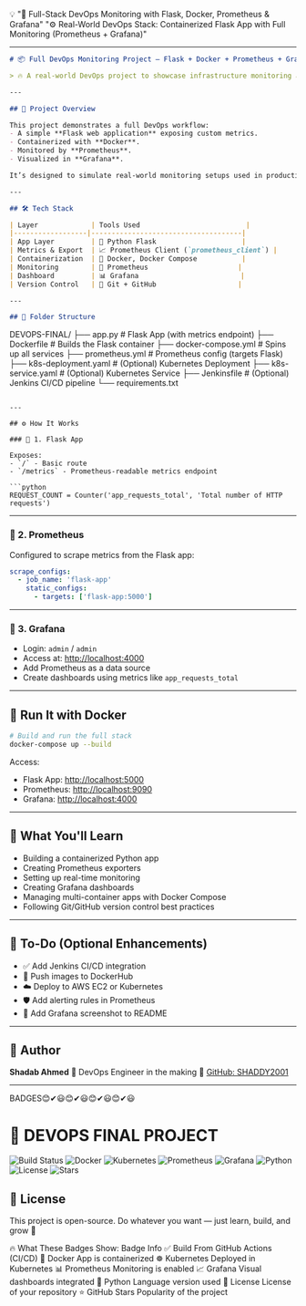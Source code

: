 💡 "🚀 Full-Stack DevOps Monitoring with Flask, Docker, Prometheus & Grafana"
"⚙️ Real-World DevOps Stack: Containerized Flask App with Full Monitoring (Prometheus + Grafana)"

---

```markdown
# 📦 Full DevOps Monitoring Project — Flask + Docker + Prometheus + Grafana

> 🔥 A real-world DevOps project to showcase infrastructure monitoring and container orchestration using industry-standard tools.

---

## 🚀 Project Overview

This project demonstrates a full DevOps workflow:
- A simple **Flask web application** exposing custom metrics.
- Containerized with **Docker**.
- Monitored by **Prometheus**.
- Visualized in **Grafana**.

It’s designed to simulate real-world monitoring setups used in production environments.

---

## 🛠️ Tech Stack

| Layer             | Tools Used                          |
|------------------|-------------------------------------|
| App Layer         | 🐍 Python Flask                     |
| Metrics & Export  | 📈 Prometheus Client (`prometheus_client`) |
| Containerization  | 🐳 Docker, Docker Compose           |
| Monitoring        | 🔭 Prometheus                      |
| Dashboard         | 📊 Grafana                         |
| Version Control   | 🔧 Git + GitHub                    |

---

## 📁 Folder Structure

```

DEVOPS-FINAL/
├── app.py                     # Flask App (with metrics endpoint)
├── Dockerfile                 # Builds the Flask container
├── docker-compose.yml         # Spins up all services
├── prometheus.yml             # Prometheus config (targets Flask)
├── k8s-deployment.yaml        # (Optional) Kubernetes Deployment
├── k8s-service.yaml           # (Optional) Kubernetes Service
├── Jenkinsfile                # (Optional) Jenkins CI/CD pipeline
└── requirements.txt

````

---

## ⚙️ How It Works

### 📌 1. Flask App

Exposes:
- `/` - Basic route
- `/metrics` - Prometheus-readable metrics endpoint

```python
REQUEST_COUNT = Counter('app_requests_total', 'Total number of HTTP requests')
````

---

### 📌 2. Prometheus

Configured to scrape metrics from the Flask app:

```yaml
scrape_configs:
  - job_name: 'flask-app'
    static_configs:
      - targets: ['flask-app:5000']
```

---

### 📌 3. Grafana

* Login: `admin` / `admin`
* Access at: [http://localhost:4000](http://localhost:4000)
* Add Prometheus as a data source
* Create dashboards using metrics like `app_requests_total`

---

## 🐳 Run It with Docker

```bash
# Build and run the full stack
docker-compose up --build
```

Access:

* Flask App: [http://localhost:5000](http://localhost:5000)
* Prometheus: [http://localhost:9090](http://localhost:9090)
* Grafana: [http://localhost:4000](http://localhost:4000)

---

## 🧠 What You'll Learn

* Building a containerized Python app
* Creating Prometheus exporters
* Setting up real-time monitoring
* Creating Grafana dashboards
* Managing multi-container apps with Docker Compose
* Following Git/GitHub version control best practices

---

## 🧩 To-Do (Optional Enhancements)

* ✅ Add Jenkins CI/CD integration
* 🚀 Push images to DockerHub
* ☁️ Deploy to AWS EC2 or Kubernetes
* 🛡️ Add alerting rules in Prometheus
* 📸 Add Grafana screenshot to README

---
## 🧠 Author

**Shadab Ahmed**
📍 DevOps Engineer in the making
🔗 [GitHub: SHADDY2001](https://github.com/SHADDY2001)

---



BADGES😊✔😃😊✔😃😊✔😃😊✔😃
# 🚀 DEVOPS FINAL PROJECT

![Build Status](https://github.com/SHADDY2001/DEVOPS-FINAL/actions/workflows/main.yml/badge.svg)
![Docker](https://img.shields.io/badge/Docker-ready-blue?logo=docker)
![Kubernetes](https://img.shields.io/badge/Kubernetes-deployed-blue?logo=kubernetes)
![Prometheus](https://img.shields.io/badge/Monitoring-Prometheus-orange?logo=prometheus)
![Grafana](https://img.shields.io/badge/Dashboard-Grafana-yellow?logo=grafana)
![Python](https://img.shields.io/badge/Python-3.10-blue?logo=python)
![License](https://img.shields.io/github/license/SHADDY2001/DEVOPS-FINAL)
![Stars](https://img.shields.io/github/stars/SHADDY2001/DEVOPS-FINAL?style=social)

## 📜 License
This project is open-source. Do whatever you want — just learn, build, and grow 🚀


🔥 What These Badges Show:
Badge	Info
✅ Build	From GitHub Actions (CI/CD)
🐳 Docker	App is containerized
☸ Kubernetes	Deployed in Kubernetes
📊 Prometheus	Monitoring is enabled
📈 Grafana	Visual dashboards integrated
🐍 Python	Language version used
🪪 License	License of your repository
⭐ GitHub Stars	Popularity of the project
